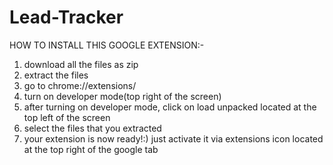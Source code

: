 # Lead-Tracker
HOW TO INSTALL THIS GOOGLE EXTENSION:-
1. download all the files as zip
2. extract the files
3. go to chrome://extensions/
4. turn on developer mode(top right of the screen)
5. after turning on developer mode, click on load unpacked located at the top left of the screen
6. select the files that you extracted
7. your extension is now ready!:) just activate it via extensions icon located at the top right of the google tab
